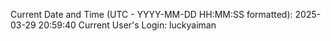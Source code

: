 Current Date and Time (UTC - YYYY-MM-DD HH:MM:SS formatted): 2025-03-29 20:59:40
Current User's Login: luckyaiman
